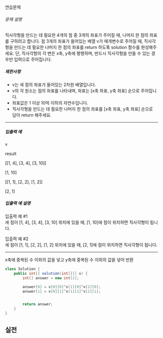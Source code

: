 연습문제 

###### 문제 설명

직사각형을 만드는 데 필요한 4개의 점 중 3개의 좌표가 주어질 때, 나머지 한 점의 좌표를 구하려고 합니다. 점 3개의 좌표가 들어있는 배열 v가 매개변수로 주어질 때, 직사각형을 만드는 데 필요한 나머지 한 점의 좌표를 return 하도록 solution 함수를 완성해주세요. 단, 직사각형의 각 변은 x축, y축에 평행하며, 반드시 직사각형을 만들 수 있는 경우만 입력으로 주어집니다.

##### 제한사항

-   v는 세 점의 좌표가 들어있는 2차원 배열입니다.
-   v의 각 원소는 점의 좌표를 나타내며, 좌표는 [x축 좌표, y축 좌표] 순으로 주어집니다.
-   좌표값은 1 이상 10억 이하의 자연수입니다.
-   직사각형을 만드는 데 필요한 나머지 한 점의 좌표를 [x축 좌표, y축 좌표] 순으로 담아 return 해주세요.

----------

##### 입출력 예

v

result

[[1, 4], [3, 4], [3, 10]]

[1, 10]

[[1, 1], [2, 2], [1, 2]]

[2, 1]

##### 입출력 예 설명

입출력 예 #1  
세 점이 [1, 4], [3, 4], [3, 10] 위치에 있을 때, [1, 10]에 점이 위치하면 직사각형이 됩니다.

입출력 예 #2  
세 점이 [1, 1], [2, 2], [1, 2] 위치에 있을 때, [2, 1]에 점이 위치하면 직사각형이 됩니다.

<hr>

x축에 중복된 수 이외의 값을 넣고
y축에 중복된 수 이외의 값을 넣어 반환

```java
class Solution {
    public int[] solution(int[][] v) {
        int[] answer = new int[2];

        answer[0] = v[0][0]^v[1][0]^v[2][0];
        answer[1] = v[0][1]^v[1][1]^v[2][1];


        return answer;
    }
}
```


## 실전


<!--stackedit_data:
eyJoaXN0b3J5IjpbMjQ0MjYzMjYzXX0=
-->